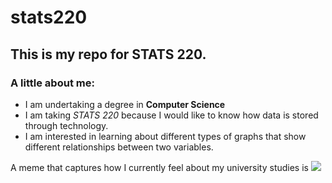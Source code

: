 # stats220

## This is my repo for STATS 220. 

### A little about me:

- I am undertaking a degree in **Computer Science**
- I am taking *STATS 220* because I would like to know how data is stored through technology.
- I am interested in learning about different types of graphs that show different relationships between two variables.

A meme that captures how I currently feel about my university studies is ![](https://c.tenor.com/8druEACXtX8AAAAd/tenor.gif)
